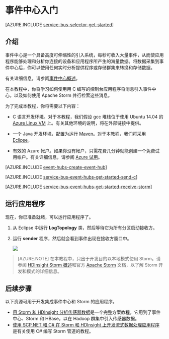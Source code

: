 <properties
	pageTitle="通过 C 和 Apache Storm 使用事件中心入门 | Azure"
	description="遵循本教程开始使用 Azure 事件中心，以通过 C 发送事件，并在 Apache Storm 群集中接收这些事件。"
	services="event-hubs"
	documentationCenter=""
	authors="fsautomata"
	manager="timlt"
	editor=""/>

<tags
	ms.service="event-hubs"
	ms.date="05/13/2016"
	wacn.date="06/20/2016"/>

# 事件中心入门

[AZURE.INCLUDE [service-bus-selector-get-started](../includes/service-bus-selector-get-started.md)]

## 介绍

事件中心是一个具备高度可伸缩性的引入系统，每秒可收入大量事件，从而使应用程序能够处理和分析你连接的设备和应用程序所产生的海量数据。将数据采集到事件中心后，你可以使用任何实时分析提供程序或存储群集来转换和存储数据。

有关详细信息，请参阅[事件中心概述]。

在本教程中，你将学习如何使用用 C 编写的控制台应用程序将消息引入事件中心，以及如何使用 Apache Storm 并行检索这些消息。

为了完成本教程，你将需要以下内容：

+ C 语言开发环境。对于本教程，我们假设 gcc 堆栈位于使用 Ubuntu 14.04 的 [Azure Linux VM](/documentation/articles/virtual-machines-linux-quick-create-portal) 上。有关其他环境的说明，将在外部链接中提供。

+ 一个 Java 开发环境，配置为运行 [Maven](http://maven.apache.org/)。对于本教程，我们将采用 [Eclipse](https://www.eclipse.org/)。

+ 有效的 Azure 帐户。如果你没有帐户，只需花费几分钟就能创建一个免费试用帐户。有关详细信息，请参阅 [Azure 试用](/zh-cn/pricing/1rmb-trial/)。

[AZURE.INCLUDE [event-hubs-create-event-hub](../includes/event-hubs-create-event-hub.md)]

[AZURE.INCLUDE [service-bus-event-hubs-get-started-send-c](../includes/service-bus-event-hubs-get-started-send-c.md)]

[AZURE.INCLUDE [service-bus-event-hubs-get-started-receive-storm](../includes/service-bus-event-hubs-get-started-receive-storm.md)]

## 运行应用程序

现在，你已准备就绪，可以运行应用程序了。

1.	从 Eclipse 中运行 **LogTopology** 类，然后等待它为所有分区启动接收方。

2.	运行 **sender** 程序，然后就会看到事件出现在接收方窗口中。

	![][23]

> [AZURE.NOTE] 在本教程中，只出于开发目的以本地模式使用 Storm。请参阅 [HDInsight Storm 概述]和官方 [Apache Storm] 文档，以了解 Storm 开发和模式的详细信息。

## 后续步骤

以下资源可用于开发集成事件中心和 Storm 的应用程序。

- [用 Storm 和 HDInsight 分析传感器数据]是一个完整方案教程，它用到了事件中心、Storm 和 HBase，以在 Hadoop 群集中引入传感器数据。
- [使用 SCP.NET 和 C# 在 Storm 和 HDInsight 上开发流式数据处理应用程序]是有关使用 C# 编写 Storm 管道的教程。

<!-- Images. -->
[23]: ./media/event-hubs-c-storm-getstarted/receive-storm3.png

<!-- Links -->
[Azure 管理门户]: https://manage.windowsazure.cn/
[Event Processor Host]: https://www.nuget.org/packages/Microsoft.Azure.ServiceBus.EventProcessorHost
[事件中心概述]: /documentation/articles/event-hubs-overview

[Apache Storm]: https://storm.incubator.apache.org
[HDInsight Storm 概述]: /documentation/articles/hdinsight-storm-overview
[用 Storm 和 HDInsight 分析传感器数据]: /documentation/articles/hdinsight-storm-sensor-data-analysis
[使用 SCP.NET 和 C# 在 Storm 和 HDInsight 上开发流式数据处理应用程序]: /documentation/articles/hdinsight-storm-develop-csharp-visual-studio-topology
 

<!---HONumber=Mooncake_0613_2016-->